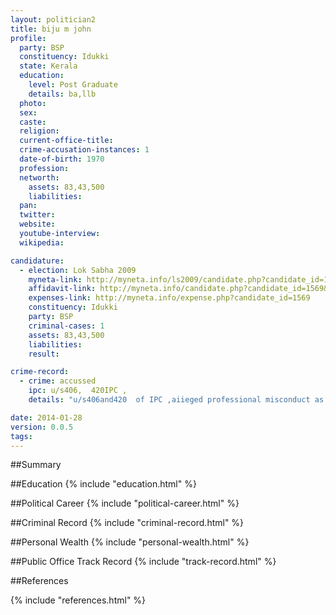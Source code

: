 ```yaml
---
layout: politician2
title: biju m john
profile: 
  party: BSP
  constituency: Idukki
  state: Kerala
  education: 
    level: Post Graduate
    details: ba,llb
  photo: 
  sex: 
  caste: 
  religion: 
  current-office-title: 
  crime-accusation-instances: 1
  date-of-birth: 1970
  profession: 
  networth: 
    assets: 83,43,500
    liabilities: 
  pan: 
  twitter: 
  website: 
  youtube-interview: 
  wikipedia: 

candidature: 
  - election: Lok Sabha 2009
    myneta-link: http://myneta.info/ls2009/candidate.php?candidate_id=1569
    affidavit-link: http://myneta.info/candidate.php?candidate_id=1569&scan=original
    expenses-link: http://myneta.info/expense.php?candidate_id=1569
    constituency: Idukki 
    party: BSP
    criminal-cases: 1
    assets: 83,43,500
    liabilities: 
    result:  

crime-record: 
  - crime: accussed
    ipc: u/s406,  420IPC ,
    details: "u/s406and420  of IPC ,aiieged professional misconduct as an advocate. . cc164/2008" 

date: 2014-01-28
version: 0.0.5
tags: 
---
```

##Summary


##Education
{% include "education.html" %}


##Political Career
{% include "political-career.html" %}


##Criminal Record
{% include "criminal-record.html" %}


##Personal Wealth
{% include "personal-wealth.html" %}


##Public Office Track Record
{% include "track-record.html" %}


##References


{% include "references.html" %}